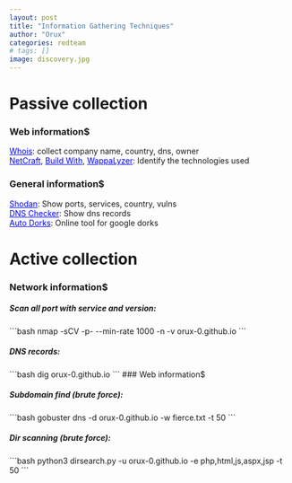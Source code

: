 ```yaml
---
layout: post
title: "Information Gathering Techniques"
author: "Orux"
categories: redteam
# tags: []
image: discovery.jpg
---
```


# Passive collection
### Web information$
<a href="" style="color: blue"></a>

<a href="https://whois.domaintools.com/" style="color: blue">Whois</a>: collect company name, country, dns, owner  
<a href="https://sitereport.netcraft.com/" style="color: blue">NetCraft</a>, <a href="https://builtwith.com/" style="color: blue">Build With</a>, <a href="https://www.wappalyzer.com/" style="color: blue">WappaLyzer</a>: Identify the technologies used  

### General information$
<a href="http://shodan.io/" style="color: blue">Shodan</a>: Show ports, services, country, vulns  
<a href="https://dnschecker.org/all-dns-records-of-domain.php" style="color: blue">DNS Checker</a>: Show dns records  
<a href="https://pentest-tools.com/information-gathering/google-hacking" style="color: blue">Auto Dorks</a>: Online tool for google dorks  

# Active collection
### Network information$
<h5>Scan all port with service and version:</h5>
```bash
nmap -sCV -p- --min-rate 1000 -n -v orux-0.github.io
```
<h5>DNS records:</h5>
```bash
dig orux-0.github.io
```
### Web information$
<h5>Subdomain find (brute force):</h5>
```bash
gobuster dns -d orux-0.github.io -w fierce.txt -t 50
```
<h5>Dir scanning (brute force):</h5>
```bash
python3 dirsearch.py -u orux-0.github.io -e php,html,js,aspx,jsp -t 50
```
